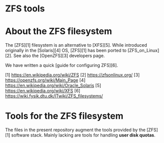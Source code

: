 # ZFS tools

About the ZFS filesystem
=============================

The [ZFS][1] filesystem is an alternative to [XFS][5].
While introduced originally in the [Solaris][4] OS,
[ZFS][1] has been ported to [ZFS_on_Linux][2].
See also the [OpenZFS][3] developers page.

We have written a quick [guide for configuring ZFS][6].

[1] https://en.wikipedia.org/wiki/ZFS
[2] https://zfsonlinux.org/
[3] https://openzfs.org/wiki/Main_Page
[4] https://en.wikipedia.org/wiki/Oracle_Solaris
[5] https://en.wikipedia.org/wiki/XFS
[6] https://wiki.fysik.dtu.dk/ITwiki/ZFS_filesystems/

Tools for the ZFS filesystem
=============================

The files in the present repository augment the tools provided by the
[ZFS][1] software stack.
Mainly lacking are tools for handling **user disk quotas**.
